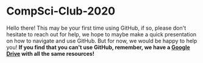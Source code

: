 # CompSci-Club-2020
Hello there! This may be your first time using GitHub, if so, please don't hesitate to reach out for help, we hope to maybe make a quick presentation on how to navigate and use GitHub. But for now, we would be happy to help you!
**If you find that you can't use GitHub, remember, we have a [Google Drive](https://drive.google.com/drive/folders/1HwMdwTKo0ZAj9tj7RCxO0bCTveWkgvFk?usp=sharing) with all the same resources!** 
